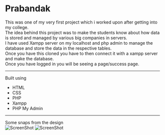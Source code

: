 # Prabandak
This was one of my very first project which i worked upon after getting into my college.<br>
The idea behind this project was to make the students know about how data is stored and managed by various big companies in servers. <br>
I have used Xampp server on my localhost and php admin to manage the database and store the data in the respective tables.<br>
Once you have this cloned you have to then connect it with a xampp server and make the database.<br>
Once you have logged in you will be seeing a page/success page.
___
Built using
* HTML
* CSS
* PHP
* Xampp
* PHP My Admin
___
Some snaps from the design
<br>
![ScreenShot](https://res.cloudinary.com/harshkumarkhatri/image/upload/v1593628730/readme%20images/prabandak/resize-1593508742959093881Screenshotat20200630143804_fqetxm_wgagr5.png)
![ScreenShot](https://res.cloudinary.com/harshkumarkhatri/image/upload/v1593628742/readme%20images/prabandak/Screenshot_at_2020-07-02_00-01-30_dkiryw.png)
